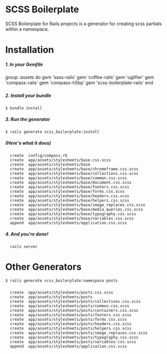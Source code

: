 SCSS Boilerplate
=========================

SCSS Boilerplate for Rails projects is a generator for creating scss partials within a namespace.


Installation
=========================

##### 1. In your Gemfile

#####
group :assets do
  gem 'sass-rails'
  gem 'coffee-rails'
  gem 'uglifier'
  gem 'compass-rails'
  gem 'compass-h5bp'
  gem 'scss-boilerplate-rails'
end
#####

##### 2. Install your bundle

```
$ bundle install
```

##### 3. Run the generator

```
$ rails generate scss_boilerplate:install
```

##### (Here's what it does)

      create  config/compass.rb
      create  app/assets/stylesheets/base.css.scss
      create  app/assets/stylesheets/base
      create  app/assets/stylesheets/base/chromeframe.css.scss
      create  app/assets/stylesheets/base/collections.css.scss
      create  app/assets/stylesheets/base/common.css.scss
      create  app/assets/stylesheets/base/document.css.scss
      create  app/assets/stylesheets/base/footers.css.scss
      create  app/assets/stylesheets/base/forms.css.scss
      create  app/assets/stylesheets/base/headers.css.scss
      create  app/assets/stylesheets/base/helpers.css.scss
      create  app/assets/stylesheets/base/image_replaces.css.scss
      create  app/assets/stylesheets/base/media_queries.css.scss
      create  app/assets/stylesheets/base/typography.css.scss
      create  app/assets/stylesheets/base/variables.css.scss
      append  app/assets/stylesheets/application.css.scss
      

##### 4. And you're done!

      rails server


Other Generators
=========================

```
$ rails generate scss_boilerplate:namespace posts
```

#####

      create  app/assets/stylesheets/posts.css.scss
      create  app/assets/stylesheets/posts
      create  app/assets/stylesheets/posts/collections.css.scss
      create  app/assets/stylesheets/posts/common.css.scss
      create  app/assets/stylesheets/posts/containers.css.scss
      create  app/assets/stylesheets/posts/footers.css.scss
      create  app/assets/stylesheets/posts/forms.css.scss
      create  app/assets/stylesheets/posts/headers.css.scss
      create  app/assets/stylesheets/posts/helpers.css.scss
      create  app/assets/stylesheets/posts/image_replaces.css.scss
      create  app/assets/stylesheets/posts/typography.css.scss
      create  app/assets/stylesheets/posts/variables.css.scss
      append  app/assets/stylesheets/application.css.scss
      
      
